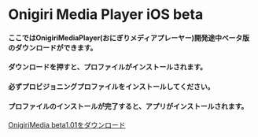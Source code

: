 # Onigiri Media Player iOS beta

#### ここではOnigiriMediaPlayer(おにぎりメディアプレーヤー)開発途中ベータ版のダウンロードができます。

#### ダウンロードを押すと、プロファイルがインストールされます。
#### 必ずプロビジョニングプロファイルをインストールしてください。
#### プロファイルのインストールが完了すると、アプリがインストールされます。

[OnigiriMedia beta1.01をダウンロード](url)
